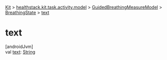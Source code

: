 
[Kit](../../../../kit.html) > [healthstack.kit.task.activity.model](../../index.html) > [GuidedBreathingMeasureModel](../index.html) > [BreathingState](index.html) > [text](text.html)



# text



[androidJvm]\
val [text](text.html): [String](https://kotlinlang.org/api/latest/jvm/stdlib/kotlin/-string/index.html)




